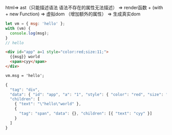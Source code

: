 



 html=> ast（只能描述语法 语法不存在的属性无法描述） => render函数 + (with + new Function) => 虚拟dom （增加额外的属性） => 生成真实dom



```js
let vm = { msg: 'hello' };
with (vm) {
  console.log(msg);
}
// hello
```







```html
<div id="app" a=1 style="color:red;size:11;">
  {{msg}} world
  <span>cyy</span>
</div>

vm.msg = 'hello';
```





```js
{
  "tag": "div",
  "data": { "id": "app", "a": "1", "style": { "color": "red", "size": "11" } },
  "children": [
    { "text": "\"hello\"world" },
    {
      "tag": "span", "data": {}, "children": [{ "text": "cyy" }]
    }
  ]
}
```


